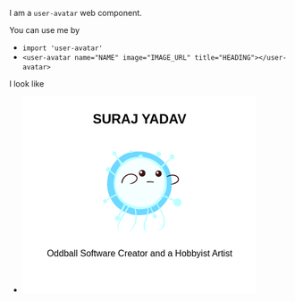 I am a `user-avatar` web component.

You can use me by 
- `import 'user-avatar'`
- `<user-avatar name="NAME" image="IMAGE_URL" title="HEADING"></user-avatar>`

I look like
- ![Preview](preview.png)